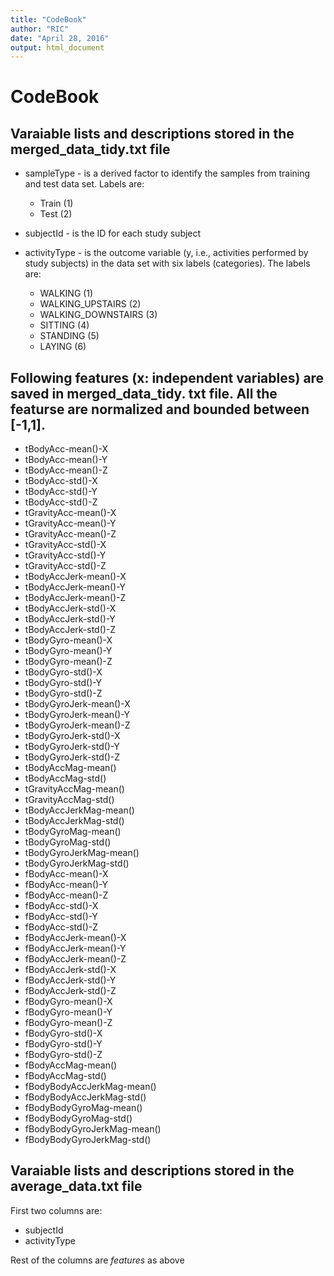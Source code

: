```yaml
---
title: "CodeBook"
author: "RIC"
date: "April 28, 2016"
output: html_document
---
```


# CodeBook
## Varaiable lists and descriptions stored in the **merged_data_tidy.txt** file

* sampleType - is a derived factor to identify the samples from training and test data set. Labels are: 

  - Train (1)
  - Test  (2)
   
* subjectId  - is the  ID for each study subject

* activityType  - is the outcome variable (y, i.e., activities performed by study subjects) in the data set with six labels (categories). The labels are: 

  - WALKING            (1)
  - WALKING_UPSTAIRS   (2)
  - WALKING_DOWNSTAIRS (3)
  - SITTING            (4)
  - STANDING           (5)
  - LAYING             (6)

## Following features (x: independent variables) are saved in merged_data_tidy. txt file. All the featurse are normalized and bounded between [-1,1].

* tBodyAcc-mean()-X          
* tBodyAcc-mean()-Y          
* tBodyAcc-mean()-Z          
* tBodyAcc-std()-X           
* tBodyAcc-std()-Y           
* tBodyAcc-std()-Z           
* tGravityAcc-mean()-X       
* tGravityAcc-mean()-Y       
* tGravityAcc-mean()-Z       
* tGravityAcc-std()-X        
* tGravityAcc-std()-Y        
* tGravityAcc-std()-Z        
* tBodyAccJerk-mean()-X      
* tBodyAccJerk-mean()-Y      
* tBodyAccJerk-mean()-Z      
* tBodyAccJerk-std()-X       
* tBodyAccJerk-std()-Y       
* tBodyAccJerk-std()-Z       
* tBodyGyro-mean()-X         
* tBodyGyro-mean()-Y         
* tBodyGyro-mean()-Z         
* tBodyGyro-std()-X          
* tBodyGyro-std()-Y          
* tBodyGyro-std()-Z          
* tBodyGyroJerk-mean()-X     
* tBodyGyroJerk-mean()-Y     
* tBodyGyroJerk-mean()-Z     
* tBodyGyroJerk-std()-X      
* tBodyGyroJerk-std()-Y      
* tBodyGyroJerk-std()-Z      
* tBodyAccMag-mean()         
* tBodyAccMag-std()          
* tGravityAccMag-mean()      
* tGravityAccMag-std()       
* tBodyAccJerkMag-mean()     
* tBodyAccJerkMag-std()      
* tBodyGyroMag-mean()        
* tBodyGyroMag-std()         
* tBodyGyroJerkMag-mean()    
* tBodyGyroJerkMag-std()     
* fBodyAcc-mean()-X          
* fBodyAcc-mean()-Y          
* fBodyAcc-mean()-Z          
* fBodyAcc-std()-X           
* fBodyAcc-std()-Y           
* fBodyAcc-std()-Z           
* fBodyAccJerk-mean()-X      
* fBodyAccJerk-mean()-Y      
* fBodyAccJerk-mean()-Z      
* fBodyAccJerk-std()-X       
* fBodyAccJerk-std()-Y       
* fBodyAccJerk-std()-Z       
* fBodyGyro-mean()-X         
* fBodyGyro-mean()-Y         
* fBodyGyro-mean()-Z         
* fBodyGyro-std()-X          
* fBodyGyro-std()-Y          
* fBodyGyro-std()-Z          
* fBodyAccMag-mean()         
* fBodyAccMag-std()          
* fBodyBodyAccJerkMag-mean() 
* fBodyBodyAccJerkMag-std()  
* fBodyBodyGyroMag-mean()    
* fBodyBodyGyroMag-std()     
* fBodyBodyGyroJerkMag-mean()
* fBodyBodyGyroJerkMag-std()


## Varaiable lists and descriptions stored in the **average_data.txt** file
First two columns are:
* subjectId  
* activityType

Rest of the columns are *features* as above